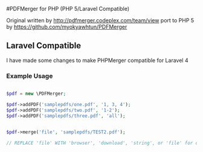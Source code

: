 #PDFMerger for PHP (PHP 5/Laravel Compatible)

Original written by http://pdfmerger.codeplex.com/team/view port to PHP 5 by https://github.com/myokyawhtun/PDFMerger

## Laravel Compatible

I have made some changes to make PHPMerger compatible for Laravel 4

### Example Usage
```php

$pdf = new \PDFMerger;

$pdf->addPDF('samplepdfs/one.pdf', '1, 3, 4');
$pdf->addPDF('samplepdfs/two.pdf', '1-2');
$pdf->addPDF('samplepdfs/three.pdf', 'all');


$pdf->merge('file', 'samplepdfs/TEST2.pdf'); 
    
// REPLACE 'file' WITH 'browser', 'download', 'string', or 'file' for output options
```
